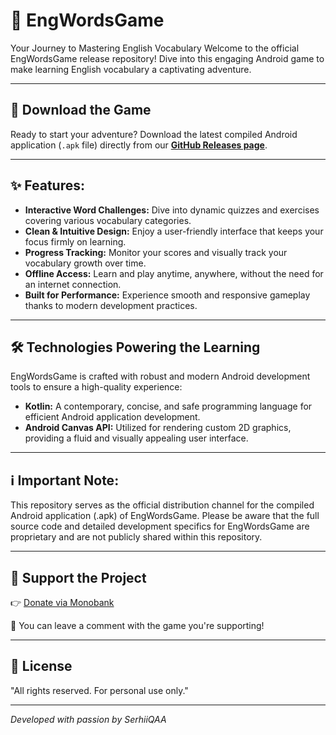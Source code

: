 # 📱 EngWordsGame
Your Journey to Mastering English Vocabulary
Welcome to the official EngWordsGame release repository! Dive into this engaging Android game to make learning English vocabulary a captivating adventure.

---

## 🚀 **Download the Game**
Ready to start your adventure? Download the latest compiled Android application (`.apk` file) directly from our [**GitHub Releases page**](https://github.com/SerhiiQAA/EngWordsGame/releases).

---

## ✨ **Features:**

* **Interactive Word Challenges:** Dive into dynamic quizzes and exercises covering various vocabulary categories.
* **Clean & Intuitive Design:** Enjoy a user-friendly interface that keeps your focus firmly on learning.
* **Progress Tracking:** Monitor your scores and visually track your vocabulary growth over time.
* **Offline Access:** Learn and play anytime, anywhere, without the need for an internet connection.
* **Built for Performance:** Experience smooth and responsive gameplay thanks to modern development practices.
  
---

## 🛠️ **Technologies Powering the Learning**

EngWordsGame is crafted with robust and modern Android development tools to ensure a high-quality experience:
* **Kotlin:** A contemporary, concise, and safe programming language for efficient Android application development.
* **Android Canvas API:** Utilized for rendering custom 2D graphics, providing a fluid and visually appealing user interface.

---

## ℹ️ **Important Note:**
This repository serves as the official distribution channel for the compiled Android application (.apk) of EngWordsGame. Please be aware that the full source code and detailed development specifics for EngWordsGame are proprietary and are not publicly shared within this repository.

---

## 💖 Support the Project
👉 [Donate via Monobank](https://send.monobank.ua/jar/6mVCH3drmi)

💬 You can leave a comment with the game you're supporting!

---

## 📜 License

"All rights reserved. For personal use only."

---

*Developed with passion by SerhiiQAA*
